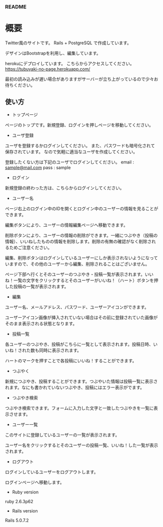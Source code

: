 ### README

# 概要
Twitter風のサイトです。 Rails + PostgreSQL で作成しています。

デザインはBootstrapを利用し、編集しています。

herokuにデプロイしています。 こちらからアクセスしてください。 https://tubuyaki-no-page.herokuapp.com/

最初の読み込みが遅い場合がありますがサーバーが立ち上がっているので少々お待ちください。

## 使い方

* トップページ

ページのトップです。新規登録、ログインを押しページを移動してください。

* ユーザ登録

ユーザを登録するかログインしてください。  また、パスワードも暗号化されて保存されています。 なので気軽に適当なユーザを作成してください。

登録したくない方は下記のユーザでログインしてください。 email : sample@mail.com pass : sample

* ログイン

新規登録の終わった方は、こちらからログインしてください。


* ユーザー名

ページ右上のログイン中のIDを開くとログイン中のユーザーの情報を見ることができます。

編集ボタンにより、ユーザーの情報編集ページへ移動できます。

削除ボタンにより、ユーザーの情報の削除ができます。一緒につぶやき（投稿の情報）、いいねしたものの情報を削除します。削除の有無の確認がなく削除されるためご注意ください。

編集、削除ボタンはログインしているユーザーにしか表示されないようになっていますので、その他のユーザーから編集、削除されることはございません。

ページ下部へ行くとそのユーザーのつぶやき・投稿一覧が表示されます。いいね！一覧の文字をクリックするとそのユーザーがいいね！（ハート）ボタンを押した投稿の一覧が表示されます。

* 編集

ユーザー名、メールアドレス、パスワード、ユーザーアイコンができます。

ユーザーアイコン画像が挿入されていない場合はその前に登録されていた画像がそのまま表示される状態となります。

* 投稿一覧

各ユーザーのつぶやき、投稿がこちらに一覧として表示されます。投稿日時、いいね！された数も同時に表示されます。

ハートのマークを押すことで各投稿にいいね！することができます。

* つぶやく

新規につぶやき、投稿することができます。つぶやいた情報は投稿一覧に表示されます。なにも書かれていないつぶやき、投稿にはエラー表示がでます。

* つぶやき検索

つぶやき検索できます。フォームに入力した文字と一致したつぶやきを一覧に表示させます。

* ユーザー一覧

このサイトに登録しているユーザーの一覧が表示されます。

ユーザー名をクリックするとそのユーザーの投稿一覧、いいね！した一覧が表示されます。

* ログアウト

ログインしているユーザーをログアウトします。

ログインページへ移動します。



* Ruby version

ruby 2.6.3p62
* Rails version

Rails 5.0.7.2
